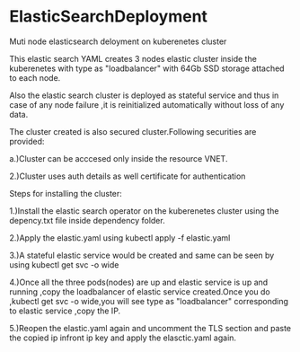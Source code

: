 # ElasticSearchDeployment
Muti node elasticsearch deloyment on kuberenetes cluster

This elastic search YAML creates 3 nodes elastic cluster inside the kuberenetes with type as "loadbalancer" with 64Gb SSD storage attached to each node.

Also the elastic search cluster is deployed as stateful service and thus in case of any node failure ,it is reinitialized automatically without loss of any data.

The cluster created is also secured cluster.Following securities are provided:

a.)Cluster can be acccesed only inside the resource VNET.

2.)Cluster uses auth details as well certificate for authentication

Steps for installing the cluster:

1.)Install the elastic search operator on the kuberenetes cluster using the depency.txt file inside dependency folder.

2.)Apply the elastic.yaml using kubectl apply -f elastic.yaml

3.)A stateful elastic service would be created and same can be seen by using kubectl get svc -o wide

4.)Once all the three pods(nodes) are up and elastic service is up and running ,copy the loadbalancer of elastic service created.Once you do ,kubectl get svc -o wide,you will see type as "loadbalancer" corresponding to elastic service ,copy the IP.

5.)Reopen the elastic.yaml again and uncomment the TLS section and paste the copied ip infront ip key and apply the elasctic.yaml again.
